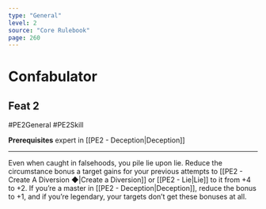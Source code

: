 ```yaml
---
type: "General"
level: 2
source: "Core Rulebook"
page: 260
---
```

# Confabulator
## Feat 2
#PE2General #PE2Skill 

**Prerequisites** expert in [[PE2 - Deception|Deception]]

---
Even when caught in falsehoods, you pile lie upon lie. Reduce the circumstance bonus a target gains for your previous attempts to [[PE2 - Create A Diversion ◆|Create a Diversion]] or [[PE2 - Lie|Lie]] to it from +4 to +2. If you’re a master in [[PE2 - Deception|Deception]], reduce the bonus to +1, and if you’re legendary, your targets don’t get these bonuses at all.